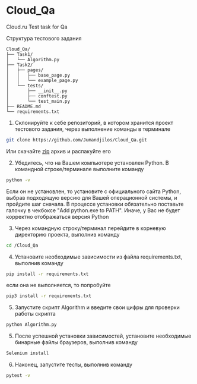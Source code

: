 # Cloud_Qa
Cloud.ru Test task for Qa

Структура тестового задания

```text
Cloud_Qa/
├── Task1/
│   └── Algorithm.py
├── Task2/
│   ├── pages/
│   │   ├── base_page.py
│   │   └── example_page.py
│   └── tests/
│       ├── __init__.py
│       ├── conftest.py
│       └── test_main.py
├── README.md
└── requirements.txt
```

1. Склонируйте к себе репозиторий, в котором хранится проект тестового задания, через выполнение команды в терминале
```bash
git clone https://github.com/Jumandjilos/Cloud_Qa.git
```
Или скачайте [zip](https://github.com/Jumandjilos/Cloud_Qa/archive/refs/heads/main.zip) архив и распакуйте его

2. Убедитесь, что на Вашем компьютере установлен Python. В командной строке/терминале выполните команду
```bash
python -v
```
Если он не установлен, то установите с официального сайта Python, выбрав подходящую версию для Вашей операционной системы, и пройдите шаг сначала. В процессе установки обязательно поставьте галочку в чекбоксе "Add python.exe to PATH". Иначе, у Вас не будет корректно отображаться версия Python

3. Через командную строку/терминал перейдите в корневую директорию проекта, выполнив команду
```bash
cd /Cloud_Qa
```
4. Установите необходимые зависимости из файла requirements.txt, выполнив команду
```bash
pip install -r requirements.txt
```
если она не выполняется, то попробуйте
```bash
pip3 install -r requirements.txt
```
5. Запустите скрипт Algorithm и введите свои цифры для проверки работы скрипта
```bash
python Algorithm.py 
```

5. После успешной установки зависимостей, установите необходимые бинарные файлы браузеров, выполнив команду

```bash
Selenium install
```
6. Наконец, запустите тесты, выполнив команду
```bash
pytest -v
```
